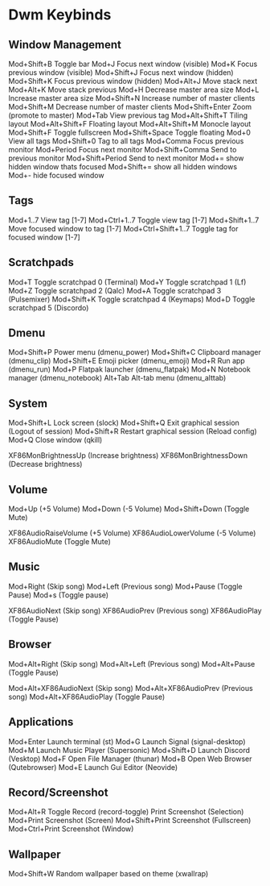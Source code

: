 # Dwm Keybinds

## Window Management

Mod+Shift+B Toggle bar
Mod+J Focus next window (visible)
Mod+K Focus previous window (visible)
Mod+Shift+J Focus next window (hidden)
Mod+Shift+K Focus previous window (hidden)
Mod+Alt+J Move stack next
Mod+Alt+K Move stack previous
Mod+H Decrease master area size
Mod+L Increase master area size
Mod+Shift+N Increase number of master clients
Mod+Shift+M Decrease number of master clients
Mod+Shift+Enter Zoom (promote to master)
Mod+Tab View previous tag
Mod+Alt+Shift+T Tiling layout
Mod+Alt+Shift+F Floating layout
Mod+Alt+Shift+M Monocle layout
Mod+Shift+F Toggle fullscreen
Mod+Shift+Space Toggle floating
Mod+0 View all tags
Mod+Shift+0 Tag to all tags
Mod+Comma Focus previous monitor
Mod+Period Focus next monitor
Mod+Shift+Comma Send to previous monitor
Mod+Shift+Period Send to next monitor
Mod+= show hidden window thats focused
Mod+Shift+= show all hidden windows
Mod+- hide focused window

## Tags

Mod+1..7 View tag [1-7]
Mod+Ctrl+1..7 Toggle view tag [1-7]
Mod+Shift+1..7 Move focused window to tag [1-7]
Mod+Ctrl+Shift+1..7 Toggle tag for focused window [1-7]

## Scratchpads

Mod+T Toggle scratchpad 0 (Terminal)
Mod+Y Toggle scratchpad 1 (Lf)
Mod+Z Toggle scratchpad 2 (Qalc)
Mod+A Toggle scratchpad 3 (Pulsemixer)
Mod+Shift+K Toggle scratchpad 4 (Keymaps)
Mod+D Toggle scratchpad 5 (Discordo)

## Dmenu

Mod+Shift+P Power menu (dmenu_power)
Mod+Shift+C Clipboard manager (dmenu_clip)
Mod+Shift+E Emoji picker (dmenu_emoji)
Mod+R Run app (dmenu_run)
Mod+P Flatpak launcher (dmenu_flatpak)
Mod+N Notebook manager (dmenu_notebook)
Alt+Tab Alt-tab menu (dmenu_alttab)

## System

Mod+Shift+L Lock screen (slock)
Mod+Shift+Q Exit graphical session (Logout of session)
Mod+Shift+R Restart graphical session (Reload config)
Mod+Q Close window (qkill)

XF86MonBrightnessUp (Increase brightness)
XF86MonBrightnessDown (Decrease brightness)

## Volume

Mod+Up (+5 Volume)
Mod+Down (-5 Volume)
Mod+Shift+Down (Toggle Mute)

XF86AudioRaiseVolume (+5 Volume)
XF86AudioLowerVolume (-5 Volume)
XF86AudioMute (Toggle Mute)

## Music

Mod+Right (Skip song)
Mod+Left (Previous song)
Mod+Pause (Toggle Pause)
Mod+s (Toggle pause)

XF86AudioNext (Skip song)
XF86AudioPrev (Previous song)
XF86AudioPlay (Toggle Pause)

## Browser

Mod+Alt+Right (Skip song)
Mod+Alt+Left (Previous song)
Mod+Alt+Pause (Toggle Pause)

Mod+Alt+XF86AudioNext (Skip song)
Mod+Alt+XF86AudioPrev (Previous song)
Mod+Alt+XF86AudioPlay (Toggle Pause)

## Applications

Mod+Enter Launch terminal (st)
Mod+G Launch Signal (signal-desktop)
Mod+M Launch Music Player (Supersonic)
Mod+Shift+D Launch Discord (Vesktop)
Mod+F Open File Manager (thunar)
Mod+B Open Web Browser (Qutebrowser)
Mod+E Launch Gui Editor (Neovide)

## Record/Screenshot

Mod+Alt+R Toggle Record (record-toggle)
Print Screenshot (Selection)
Mod+Print Screenshot (Screen)
Mod+Shift+Print Screenshot (Fullscreen)
Mod+Ctrl+Print Screenshot (Window)

## Wallpaper

Mod+Shift+W Random wallpaper based on theme (xwallrap)
